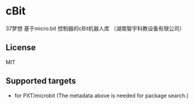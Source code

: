 # cBit

37梦想 基于micro:bit 控制器的cBit机器人库 （湖南智宇科教设备有限公司）

## License

MIT

## Supported targets

* for PXT/microbit
(The metadata above is needed for package search.)
